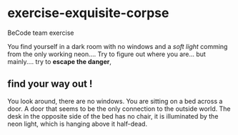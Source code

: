 # exercise-exquisite-corpse
BeCode team exercise


You find yourself in a dark room with no windows and a _soft light_ comming from the only working neon....
Try to figure out where you are...
      but mainly....
            try to **escape the danger**,
##                       find your way out !

You look around, there are no windows. You are sitting on a bed across a door. A door that seems to be the only 
connection to the outside world. The desk in the opposite side of the bed has no chair, it is illuminated by the neon 
light, which is hanging above it half-dead.
